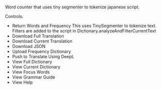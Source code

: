 Word counter that uses tiny segmenter to tokenize japanese script. 

Controls: 

- Return Words and Frequency
   This uses TinySegmenter to tokenize text. Filters are added to the script in Dictionary.analyzeAndFilterCurrentText
- Download Full Translation
- Download Current Translation
- Download JSON
- Upload Frequency Dictionary
- Push to Translate Using DeepL
- View Full Dictionary
- View Current Dictionary
- View Focus Words
- View Grammar Guide
- View Help
